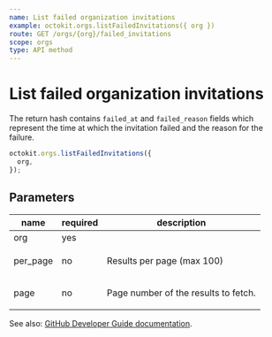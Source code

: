 ```yaml
---
name: List failed organization invitations
example: octokit.orgs.listFailedInvitations({ org })
route: GET /orgs/{org}/failed_invitations
scope: orgs
type: API method
---
```


# List failed organization invitations

The return hash contains `failed_at` and `failed_reason` fields which represent the time at which the invitation failed and the reason for the failure.

```js
octokit.orgs.listFailedInvitations({
  org,
});
```

## Parameters

<table>
  <thead>
    <tr>
      <th>name</th>
      <th>required</th>
      <th>description</th>
    </tr>
  </thead>
  <tbody>
    <tr><td>org</td><td>yes</td><td>

</td></tr>
<tr><td>per_page</td><td>no</td><td>

Results per page (max 100)

</td></tr>
<tr><td>page</td><td>no</td><td>

Page number of the results to fetch.

</td></tr>
  </tbody>
</table>

See also: [GitHub Developer Guide documentation](https://docs.github.com/rest/reference/orgs#list-failed-organization-invitations).
